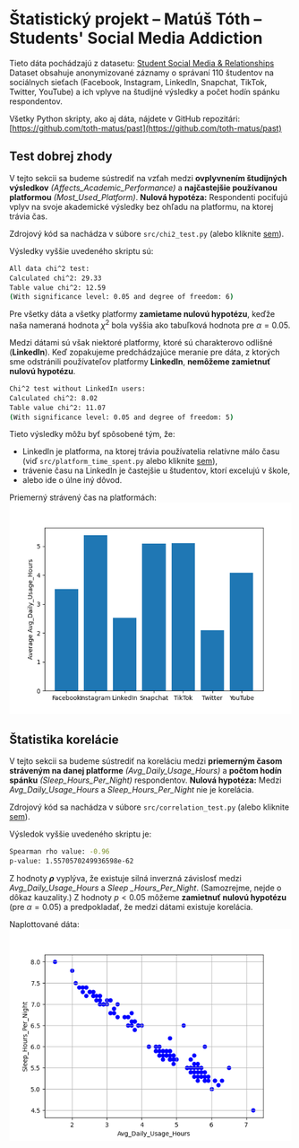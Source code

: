 # Štatistický projekt – Matúš Tóth – Students' Social Media Addiction

Tieto dáta pochádzajú z datasetu: [Student Social Media & Relationships](https://www.kaggle.com/datasets/adilshamim8/social-media-addiction-vs-relationships)
Dataset obsahuje anonymizované záznamy o správaní $110$ študentov na sociálnych sieťach (Facebook, Instagram, LinkedIn, Snapchat, TikTok, Twitter, YouTube) a ich vplyve na študijné výsledky a počet hodín spánku respondentov.

Všetky Python skripty, ako aj dáta, nájdete v GitHub repozitári:
[https://github.com/toth-matus/past](https://github.com/toth-matus/past)

## Test dobrej zhody

V tejto sekcii sa budeme sústrediť na vzťah medzi **ovplyvnením študijných výsledkov** *(Affects_Academic_Performance)* a **najčastejšie používanou platformou** *(Most_Used_Platform)*.
**Nulová hypotéza:** Respondenti pociťujú vplyv na svoje akademické výsledky bez ohľadu na platformu, na ktorej trávia čas.

Zdrojový kód sa nachádza v súbore `src/chi2_test.py` (alebo kliknite [sem](src/chi2_test.py)).

Výsledky vyššie uvedeného skriptu sú:

```bash
All data chi^2 test:
Calculated chi^2: 29.33
Table value chi^2: 12.59
(With significance level: 0.05 and degree of freedom: 6)
```

Pre všetky dáta a všetky platformy **zamietame nulovú hypotézu**, keďže naša nameraná hodnota $\chi^2$ bola vyššia ako tabuľková hodnota pre $\alpha = 0.05$.

Medzi dátami sú však niektoré platformy, ktoré sú charakterovo odlišné (**LinkedIn**). Keď zopakujeme predchádzajúce meranie pre dáta, z ktorých sme odstránili používateľov platformy **LinkedIn**, **nemôžeme zamietnuť nulovú hypotézu**.

```bash
Chi^2 test without LinkedIn users:
Calculated chi^2: 8.02
Table value chi^2: 11.07
(With significance level: 0.05 and degree of freedom: 5)
```

Tieto výsledky môžu byť spôsobené tým, že:

- LinkedIn je platforma, na ktorej trávia používatelia relatívne málo času (viď `src/platform_time_spent.py` alebo kliknite [sem](src/platform_time_spent.py)),
- trávenie času na LinkedIn je častejšie u študentov, ktorí excelujú v škole,
- alebo ide o úlne iný dôvod.

Priemerný strávený čas na platformách:
![Priemerný čas](img/platform_average.png)

## Štatistika korelácie

V tejto sekcii sa budeme sústrediť na koreláciu medzi **priemerným časom stráveným na danej platforme** *(Avg_Daily_Usage_Hours)* a **počtom hodín spánku** *(Sleep_Hours_Per_Night)* respondentov.
**Nulová hypotéza:** Medzi *Avg_Daily_Usage_Hours* a *Sleep_Hours_Per_Night* nie je korelácia.

Zdrojový kód sa nachádza v súbore `src/correlation_test.py` (alebo kliknite [sem](src/correlation_test.py)).

Výsledok vyššie uvedeného skriptu je:

```bash
Spearman rho value: -0.96
p-value: 1.5570570249936598e-62
```

Z hodnoty **$\rho$** vyplýva, že existuje silná inverzná závislosť medzi *Avg_Daily_Usage_Hours* a *Sleep
_Hours_Per_Night*. (Samozrejme, nejde o dôkaz kauzality.)
Z hodnoty $p < 0.05$ môžeme **zamietnuť nulovú hypotézu** $($pre $\alpha = 0.05)$ a predpokladať, že medzi dátami existuje korelácia.

Naplottované dáta:
![Korelácia](img/correlation.png)

